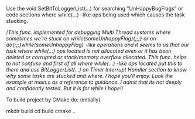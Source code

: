 Use the void SetBitToLoggerList(...) for searching "UnHappyBugFlags" or code sections where
while(...) -like ops being used which causes the task stucking.

/*This func. implemented for debugging Multi Thread systems where sometimes we're stuck
on while(someUnhappyFlag){;;;} or on do{;;;}while(someUnhappyFlag) -like operations and
it seems to us that our task where while(...) ops located is not allocated even or it
has been deleted or corrupted or stack/memory overflow allocated. This func. helps to not confuse
and first of all where while(...) -like ops located put this to there and use BitLoggerList(...)
on Timer Interrupt Handler section to know why some tasks are stucked and where. I hope you'll enjoy.
Look the example at main.c as a reference to guidance. I admit that its not deeply and confidently
tested. But it is for while I hope!*/


To build project by CMake do: (initially)

mkdir build
cd build
cmake ..